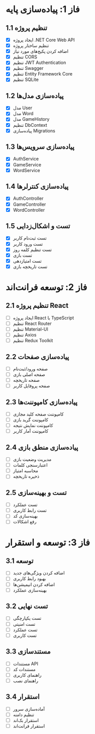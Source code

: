 # فاز 1: پیاده‌سازی پایه

## 1.1 تنظیم پروژه
- [x] ایجاد پروژه .NET Core Web API
- [x] تنظیم ساختار پروژه
- [x] اضافه کردن پکیج‌های مورد نیاز
- [x] تنظیم CORS
- [x] تنظیم JWT Authentication
- [x] تنظیم Swagger
- [x] تنظیم Entity Framework Core
- [x] تنظیم SQLite

## 1.2 پیاده‌سازی مدل‌ها
- [x] مدل User
- [x] مدل Word
- [x] مدل GameHistory
- [x] تنظیم DbContext
- [x] پیاده‌سازی Migrations

## 1.3 پیاده‌سازی سرویس‌ها
- [x] AuthService
- [x] GameService
- [x] WordService

## 1.4 پیاده‌سازی کنترلرها
- [x] AuthController
- [x] GameController
- [x] WordController

## 1.5 تست و اشکال‌زدایی
- [x] تست ثبت‌نام کاربر
- [x] تست ورود کاربر
- [x] تست تنظیم کلمه روز
- [x] تست بازی
- [x] تست امتیازدهی
- [x] تست تاریخچه بازی

# فاز 2: توسعه فرانت‌اند

## 2.1 تنظیم پروژه React
- [ ] ایجاد پروژه React با TypeScript
- [ ] تنظیم React Router
- [ ] تنظیم Material-UI
- [ ] تنظیم Axios
- [ ] تنظیم Redux Toolkit

## 2.2 پیاده‌سازی صفحات
- [ ] صفحه ورود/ثبت‌نام
- [ ] صفحه اصلی بازی
- [ ] صفحه تاریخچه
- [ ] صفحه پروفایل کاربر

## 2.3 پیاده‌سازی کامپوننت‌ها
- [ ] کامپوننت صفحه کلید مجازی
- [ ] کامپوننت گرید بازی
- [ ] کامپوننت نمایش نتیجه
- [ ] کامپوننت آمار کاربر

## 2.4 پیاده‌سازی منطق بازی
- [ ] مدیریت وضعیت بازی
- [ ] اعتبارسنجی کلمات
- [ ] محاسبه امتیاز
- [ ] ذخیره تاریخچه

## 2.5 تست و بهینه‌سازی
- [ ] تست عملکرد
- [ ] تست رابط کاربری
- [ ] بهینه‌سازی کد
- [ ] رفع اشکالات

# فاز 3: توسعه و استقرار

## 3.1 توسعه
- [ ] اضافه کردن ویژگی‌های جدید
- [ ] بهبود رابط کاربری
- [ ] اضافه کردن انیمیشن‌ها
- [ ] بهینه‌سازی عملکرد

## 3.2 تست نهایی
- [ ] تست یکپارچگی
- [ ] تست امنیتی
- [ ] تست عملکرد
- [ ] تست کاربری

## 3.3 مستندسازی
- [ ] مستندات API
- [ ] مستندات کد
- [ ] راهنمای کاربری
- [ ] راهنمای نصب

## 3.4 استقرار
- [ ] آماده‌سازی سرور
- [ ] تنظیم دامنه
- [ ] استقرار بک‌اند
- [ ] استقرار فرانت‌اند 